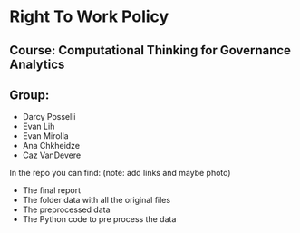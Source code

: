 # Right To Work Policy
## Course: Computational Thinking for Governance Analytics


## Group: 

* Darcy Posselli
* Evan Lih
* Evan Mirolla
* Ana Chkheidze
* Caz VanDevere


In the repo you can find: (note: add links and maybe photo)
*	The final report
*	The folder data with all the original files
*	The preprocessed data
*	The Python code to pre process the data
